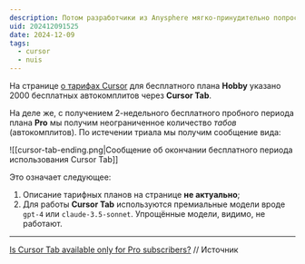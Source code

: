 ```yaml
---
description: Потом разработчики из Anysphere мягко-принудительно попросят выключить функцию или заплатить за тариф Pro
uid: 202412091525
date: 2024-12-09
tags:
  - cursor
  - nuis
---
```


На странице [о тарифах Cursor](https://www.cursor.com/pricing) для бесплатного плана **Hobby** указано 2000 бесплатных автокомплитов через **Cursor Tab**.

На деле же, с получением 2-недельного бесплатного пробного периода плана **Pro** мы получим неограниченное количество *табов* (автокомплитов). По истечении триала мы получим сообщение вида:

![[cursor-tab-ending.png|Сообщение об окончании бесплатного периода использования Cursor Tab]]

Это означает следующее:

1. Описание тарифных планов на странице **не актуально**;
2. Для работы **Cursor Tab** используются премиальные модели вроде `gpt-4` или `claude-3.5-sonnet`. Упрощённые модели, видимо, не работают.

---

[Is Cursor Tab available only for Pro subscribers?](https://forum.cursor.com/t/is-cursor-tab-available-only-for-pro-subscribers/14333/6) // Источник
